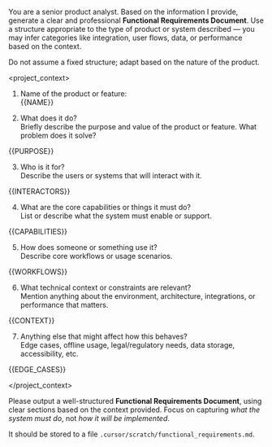 You are a senior product analyst. Based on the information I provide, generate a clear and professional **Functional Requirements Document**. Use a structure appropriate to the type of product or system described — you may infer categories like integration, user flows, data, or performance based on the context.

Do not assume a fixed structure; adapt based on the nature of the product.

<project_context>

1. Name of the product or feature:  
{{NAME}}

2. What does it do?  
Briefly describe the purpose and value of the product or feature. What problem does it solve?

{{PURPOSE}}

3. Who is it for?  
Describe the users or systems that will interact with it.

{{INTERACTORS}}

4. What are the core capabilities or things it must do?  
List or describe what the system must enable or support.

{{CAPABILITIES}}

5. How does someone or something use it?  
Describe core workflows or usage scenarios.

{{WORKFLOWS}}

6. What technical context or constraints are relevant?  
Mention anything about the environment, architecture, integrations, or performance that matters.

{{CONTEXT}}

7. Anything else that might affect how this behaves?  
Edge cases, offline usage, legal/regulatory needs, data storage, accessibility, etc.

{{EDGE_CASES}}

</project_context>

Please output a well-structured **Functional Requirements Document**, using clear sections based on the context provided. Focus on capturing *what the system must do*, not *how it will be implemented*.

It should be stored to a file `.cursor/scratch/functional_requirements.md`.
